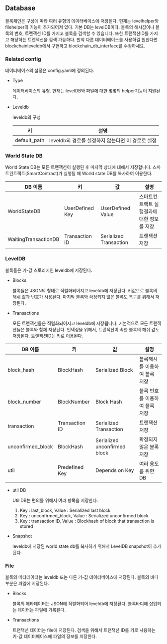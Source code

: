 ## Database <a name="DB"></a>
블록체인은 구성에 따라 여러 유형의 데이터베이스에 저장된다. 현재는 levelhelper와 filehelper의 기능이 추가되어져 있다. 기본 DB는 levelDB이다. 블록의 해시값이나 블록의 번호, 트랜잭션 ID를 가지고 블록을 검색할 수 있습니다. 또한 트랜잭션ID를 가지고 해당하는 트랜잭션을 검색 가능하다. 만약 다른 데이터베이스를 사용하길 원한다면 blockchainleveldb에서 구현하고 blockchain_db_interface를 수정하세요.

### Related config
데이터베이스의 설정은 config.yaml에 정의된다.

- Type

  데이터베이스의 유형. 현재는 levelDB와 파일에 대한 몇몇의 helper기능이 지원된다.

- Leveldb

  leveldb의 구성
  
  | 키           | 설명                                            |
  | ------------ | --------------------------------------------    |
  | default_path | leveldb의 경로를 설정하지 않는다면 이 경로로 설정  |
  
### World State DB

World State DB는 모든 트랜잭션이 실행된 후 마지막 상태에 대해서 저장합니다. 스마트컨트랙트(SmartContract)가 실행될 때 World state DB를 복사하여 이용한다.

| DB 이름              | 키              | 값                      | 설명                                                         |
| -------------------- | --------------- | ---------------------- | ------------------------------------------------------------ |
| WorldStateDB         | UserDefined Key | UserDefined Value      | 스마트컨트랙트 실행결과에 대한 정보를 저장                      |
| WaitingTransactionDB | Transaction ID  | Serialized Transaction | 트랜잭션 저장                                                 | 

### LevelDB

블록들은 키-값 스토리지인 leveldb에 저장된다.

- Blocks  

  블록들은 JSON의 형태로 직렬화되어지고 leveldb에 저장된다. 키값으로 블록의 해쉬 값과 번호가 사용된다.
  마지막 블록와 확정되지 않은 블록도 복구를 위해서 저장된다.
  
- Transactions

  모든 트랜잭션들은 직렬화되어지고 leveldb에 저장됩니다. 기본적으로 모든 트랜잭션들은 블록와 함께 저장된다.
  인덱싱을 위해서, 트랜잭션이 속한 블록의 해쉬 값도 저장된다. 트랜잭션ID는 키로 이용된다.
  
| DB 이름            | 키             | 값                           | 설명                                     |
| ----------------- | -------------- | ---------------------------- | ---------------------------------------- |
| block_hash        | BlockHash      | Serialized Block             | 블록해시를 이용하여 블록 저장              |
| block_number      | BlockNumber    | Block Hash                   | 블록 번호를 이용하여 블록 저장             |
| transaction       | Transaction ID | Serialized Transaction       | 트랜잭션 저장                             |
| unconfirmed_block | BlockHash      | Serialized unconfirmed block | 확정되지 않은 블록 저장                    |
| util              | Predefined Key | Depends on Key               | 여러 용도를 위한 DB                        |  

- util DB

  Util DB는 편의를 위해서 여러 항목을 저장한다.
  
  1) Key : last_block, Value : Serialized last block
  2) Key : unconfirmed_block, Value : Serialized unconfirmed block
  3) Key : transaction ID, Value : Blockhash of block that transaction is stored

- Snapshot

  leveldb에 저장된 world state db를 복사하기 위해서 LevelDB snapshot이 추가된다.
  
### File
블록의 메타데이터는 leveldb 또는 다른 키-값 데이터베이스에 저장된다. 블록의 바디부분은 파일에 저장된다.

- Blocks

  블록의 메타데이터는 JSON에 직렬화되어 leveldb에 저장된다. 블록바디에 삽입되는 데이터는 파일에 기록된다.
  
- Transactions

  트랜잭션 데이터는 file에 저장된다. 검색을 위해서 트랜잭션 ID를 키로 사용하는 키-값 데이터베이스에 파일의 정보를 저장한다.
